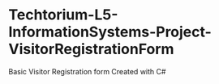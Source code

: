 # Techtorium-L5-InformationSystems-Project-VisitorRegistrationForm
Basic Visitor Registration form Created with C#
